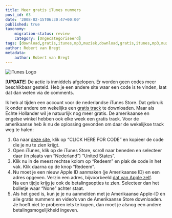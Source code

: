```yaml
---
title: Meer gratis iTunes nummers
post_id: 63
date: '2008-02-15T06:30:47+00:00'
published: true
taxonomy:
    migration-status: review
    category: [Ongecategoriseerd]
tags: [download,gratis,itunes,mp3,muziek,download,gratis,itunes,mp3,muziek]
author: Robert van Bregt
metadata:
    author: Robert van Bregt
---
```

![iTunes Logo](/images/2008/02/itunes-logo.thumbnail.png)

[**UPDATE**] De actie is inmiddels afgelopen. Er worden geen codes meer beschikbaar gesteld. Heb je een andere site waar een code is te vinden, laat dat dan weten via de comments.

Ik heb al tijden een account voor de nederlandse iTunes Store. Dat gebruik ik onder andere om wekelijks een [gratis track](http://www.onemorething.nl/?p=showarticle&art_id=2844) te downloaden. Maar als Echte Hollander wil je natuurlijk nog meer gratis. De amerikaanse en engelse winkel hebben ook elke week een gratis track. Voor de amerikaanse heb ik nu de oplossing gevonden om daar de wekelijkse track weg te halen:

1. Ga naar [deze site](http://www.tunecore.com/freealbum), klik op “CLICK HERE FOR CODE” en kopieer de code die je nu te zien krijgt.
2. Open iTunes, klik op de iTunes Store, scroll naar beneden en selecteer daar (in plaats van “Nederland”) “United States”.
3. Klik nu in de meest rechtse kolom op “Redeem” en plak de code in het vak. Klik daarna op de knop “Redeem”.
4. Nu moet je een níeuw Apple ID aanmaken (je Amerikaanse ID) en een adres opgeven. Verzin een adres, bijvoorbeeld [dat van Apple zelf](http://www.apple.com/contact/).  
 Na een tijdje krijg je ook de betalingsopties te zien. Selecteer dan het bolletje waar “None” achter staat.
5. Als het goed is, kun je je nu aanmelden met je Amerikaanse Apple-ID en alle gratis nummers en video’s van de Amerikaanse Store downloaden. Je hoeft niet te proberen iets te kopen, dan moet je alsnog een andere betalingsmogelijkheid ingeven.